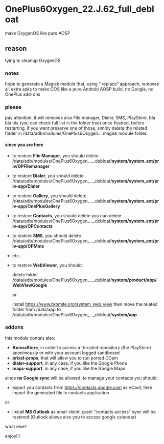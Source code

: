 # OnePlus6Oxygen_22.J.62_full_debloat
make OxygenOS like pure AOSP

## reason
tying to cleanup OxygenOS

### notes
hope to generate a Magisk module that, using ".replace" approach, removes all extra apks to make OOS like a pure Android AOSP build, no Google, no OnePlus add-ons

### please
pay attention, it will removes also File manager, Dialer, SMS, PlayStore, bla bla bla (you can check full list in the folder tree)
once flashed, before restarting, if you want preserve one of those, simply delete the related folder in /data/adb/modules/OnePlus6Oxygen... magisk module folder.

#### since you are here
- to restore **File Manager**, you should delete /data/adb/modules/OnePlus6Oxygen_..._debloat/**system/system_ext/priv/OPFilemanager**
- to restore **Dialer**, you should delete /data/adb/modules/OnePlus6Oxygen_..._debloat/**system/system_ext/priv-app/Dialer**
- to restore **Gallery**, you should delete /data/adb/modules/OnePlus6Oxygen_..._debloat/**system/system_ext/priv-app/OnePlusGallery**
- to restore **Contacts**, you should delete you can delete /data/adb/modules/OnePlus6Oxygen_..._debloat/**system/system_ext/priv-app/OPContacts**
- to restore **SMS**, you should delete /data/adb/modules/OnePlus6Oxygen_..._debloat/**system/system_ext/priv-app/OPMms**
- etc...
- to restore **WebViewer**, you should:

  delete folder /data/adb/modules/OnePlus6Oxygen_..._debloat/**system/product/app/WebViewGoogle**

  or
  
  install https://www.bromite.org/system_web_view then move the related folder from /data/app to /data/adb/modules/OnePlus6Oxygen_..._debloat/**system/app**

### addons
this module contais also:
- **AuroraStore**, in order to access a thrusted repository (the PlayStore) anonimously or with your account logged sandboxed
- **prixel-props**, that will allow you to run ported GCam
- **dialer-support**, in any case, if you like the Google Phone
- **maps-support**, in any case, if you like the Google Maps

since **no Google sync** will be allowed, to manage your contacts you should:

- export you contacts from https://contacts.google.com as vCard, then import the generated file in contacts application

or

- install **MS Outlook** as email client, grant "contacts access" sync will be restored (Outlook allows also you to access google calendar)

what else?

enjoy!!!
